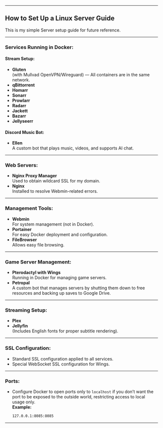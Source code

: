 
---

## How to Set Up a Linux Server Guide

This is my simple Server setup guide for future reference.

---

### **Services Running in Docker:**

#### **Stream Setup:**
- **Gluten**  
  (with Mullvad OpenVPN/Wireguard) — All containers are in the same network.  
- **qBittorrent**  
- **Homarr**  
- **Sonarr**  
- **Prowlarr**  
- **Radarr**  
- **Jackett**  
- **Bazarr**  
- **Jellyseerr**  

#### **Discord Music Bot:**
- **Ellen**  
  A custom bot that plays music, videos, and supports AI chat.

---

### **Web Servers:**
- **Nginx Proxy Manager**  
  Used to obtain wildcard SSL for my domain.  
- **Nginx**  
  Installed to resolve Webmin-related errors.

---

### **Management Tools:**
- **Webmin**  
  For system management (not in Docker).  
- **Portainer**  
  For easy Docker deployment and configuration.  
- **FileBrowser**  
  Allows easy file browsing.  

---

### **Game Server Management:**
- **Pterodactyl with Wings**  
  Running in Docker for managing game servers.  
- **Petropal**  
  A custom bot that manages servers by shutting them down to free resources and backing up saves to Google Drive.

---

### **Streaming Setup:**
- **Plex**  
- **Jellyfin**  
  (Includes English fonts for proper subtitle rendering).

---

### **SSL Configuration:**
- Standard SSL configuration applied to all services.  
- Special WebSocket SSL configuration for Wings.

---

### **Ports:**
- Configure Docker to open ports only to `localhost` if you don’t want the port to be exposed to the outside world, restricting access to local usage only.  
  **Example:**  
  ```bash
  127.0.0.1:8085:8085
  ```

---